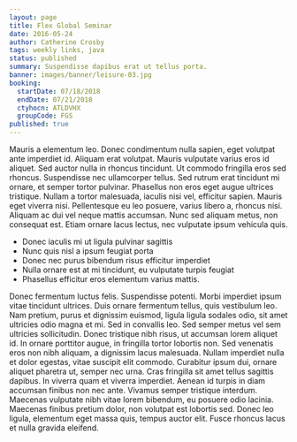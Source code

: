 ```yaml
---
layout: page
title: Flex Global Seminar
date: 2016-05-24
author: Catherine Crosby
tags: weekly links, java
status: published
summary: Suspendisse dapibus erat ut tellus porta.
banner: images/banner/leisure-03.jpg
booking:
  startDate: 07/18/2018
  endDate: 07/21/2018
  ctyhocn: ATLDVHX
  groupCode: FGS
published: true
---
```

Mauris a elementum leo. Donec condimentum nulla sapien, eget volutpat ante imperdiet id. Aliquam erat volutpat. Mauris vulputate varius eros id aliquet. Sed auctor nulla in rhoncus tincidunt. Ut commodo fringilla eros sed rhoncus. Suspendisse nec ullamcorper tellus. Sed rutrum erat tincidunt mi ornare, et semper tortor pulvinar. Phasellus non eros eget augue ultrices tristique. Nullam a tortor malesuada, iaculis nisi vel, efficitur sapien. Mauris eget viverra nisi. Pellentesque eu leo posuere, varius libero a, rhoncus nisi. Aliquam ac dui vel neque mattis accumsan. Nunc sed aliquam metus, non consequat est. Etiam ornare lacus lectus, nec vulputate ipsum vehicula quis.

* Donec iaculis mi ut ligula pulvinar sagittis
* Nunc quis nisl a ipsum feugiat porta
* Donec nec purus bibendum risus efficitur imperdiet
* Nulla ornare est at mi tincidunt, eu vulputate turpis feugiat
* Phasellus efficitur eros elementum varius mattis.

Donec fermentum luctus felis. Suspendisse potenti. Morbi imperdiet ipsum vitae tincidunt ultrices. Duis ornare fermentum tellus, quis vestibulum leo. Nam pretium, purus et dignissim euismod, ligula ligula sodales odio, sit amet ultricies odio magna et mi. Sed in convallis leo. Sed semper metus vel sem ultricies sollicitudin. Donec tristique nibh risus, ut accumsan lorem aliquet id. In ornare porttitor augue, in fringilla tortor lobortis non. Sed venenatis eros non nibh aliquam, a dignissim lacus malesuada.
Nullam imperdiet nulla et dolor egestas, vitae suscipit elit commodo. Curabitur ipsum dui, ornare aliquet pharetra ut, semper nec urna. Cras fringilla sit amet tellus sagittis dapibus. In viverra quam et viverra imperdiet. Aenean id turpis in diam accumsan finibus non nec ante. Vivamus semper tristique interdum. Maecenas vulputate nibh vitae lorem bibendum, eu posuere odio lacinia. Maecenas finibus pretium dolor, non volutpat est lobortis sed. Donec leo ligula, elementum eget massa quis, tempus auctor elit. Fusce rhoncus lacus et nulla gravida eleifend.
